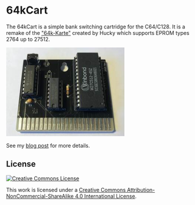 # 64kCart

The 64kCart is a simple bank switching cartridge for the C64/C128. It is a remake of the ["64k-Karte"](http://www.idealine.info/emuecke/index_quereinstieg.htm?/emuecke/hardware/64k_modulkart.htm) created by Hucky which supports EPROM types 2764 up to 27512.

![64kCart Rev.1 Front](media/64kCart-rev1-front.jpg)


See my [blog post](https://www.hackup.net/2019/07/bank-switching-cartridges/) for more details.


## License
[![Creative Commons License](https://i.creativecommons.org/l/by-nc-sa/4.0/88x31.png)
](http://creativecommons.org/licenses/by-nc-sa/4.0/)

This work is licensed under a
[Creative Commons Attribution-NonCommercial-ShareAlike 4.0 International License](http://creativecommons.org/licenses/by-nc-sa/4.0/).
